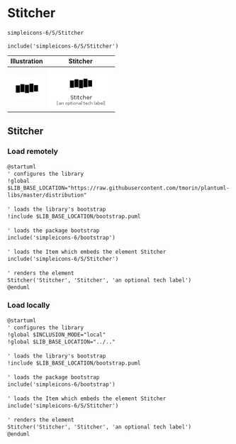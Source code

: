 # Stitcher


```text
simpleicons-6/S/Stitcher
```

```text
include('simpleicons-6/S/Stitcher')
```



| Illustration | Stitcher |
| :---: | :---: |
| ![illustration for Illustration](../../simpleicons-6/S/Stitcher.png) | ![illustration for Stitcher](../../simpleicons-6/S/Stitcher.Local.png) |




## Stitcher

### Load remotely
```plantuml
@startuml
' configures the library
!global $LIB_BASE_LOCATION="https://raw.githubusercontent.com/tmorin/plantuml-libs/master/distribution"

' loads the library's bootstrap
!include $LIB_BASE_LOCATION/bootstrap.puml

' loads the package bootstrap
include('simpleicons-6/bootstrap')

' loads the Item which embeds the element Stitcher
include('simpleicons-6/S/Stitcher')

' renders the element
Stitcher('Stitcher', 'Stitcher', 'an optional tech label')
@enduml
```

### Load locally
```plantuml
@startuml
' configures the library
!global $INCLUSION_MODE="local"
!global $LIB_BASE_LOCATION="../.."

' loads the library's bootstrap
!include $LIB_BASE_LOCATION/bootstrap.puml

' loads the package bootstrap
include('simpleicons-6/bootstrap')

' loads the Item which embeds the element Stitcher
include('simpleicons-6/S/Stitcher')

' renders the element
Stitcher('Stitcher', 'Stitcher', 'an optional tech label')
@enduml
```

